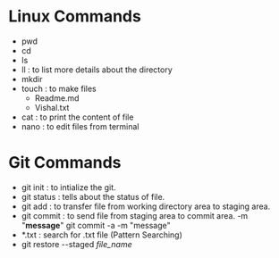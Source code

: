 # Linux Commands
- pwd
- cd
- ls
- ll : to list more details about the directory
- mkdir
- touch : to make files
  - Readme.md
  - Vishal.txt
- cat : to print the content of file
- nano : to edit files from terminal

# Git Commands
- git init : to intialize the git.
- git status : tells about the status of file.
- git add : to transfer file from working directory area to staging area.
- git commit :
  to send file from staging area to commit area.
  -m "__message__"
  git commit -a -m "message"
- *.txt : search for .txt file (Pattern Searching)
- git restore --staged _file_name_ 

